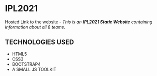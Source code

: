 # IPL2021
Hosted Link to the website - 
*This is an **IPL2021 Static Website** containing information about all 8 teams.*

## TECHNOLOGIES USED
- HTML5
- CSS3
- BOOTSTRAP4
- A SMALL JS TOOLKIT
